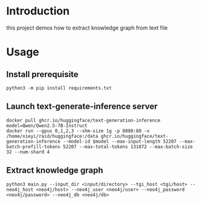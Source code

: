 # Introduction

this project demos how to extract knowledge graph from text file

# Usage

## Install prerequisite

```shell
python3 -m pip install requirements.txt
```

## Launch text-generate-inference server

```shell
docker pull ghcr.io/huggingface/text-generation-inference
model=Qwen/Qwen2.5-7B-Instruct
docker run --gpus 0,1,2,3 --shm-size 1g -p 8080:80 -v /home/xieyi/raid/huggingface:/data ghcr.io/huggingface/text-generation-inference --model-id $model --max-input-length 52207 --max-batch-prefill-tokens 52207 --max-total-tokens 131072 --max-batch-size 32 --num-shard 4
```

## Extract knowledge graph

```shell
python3 main.py --input_dir <input/directory> --tgi_host <tgi/host> --neo4j_host <neo4j/host> --neo4j_user <neo4j/user> --neo4j_password <neo4j/password> --neo4j_db <neo4j/db>
```

